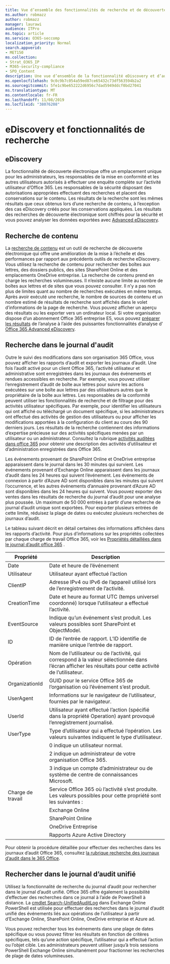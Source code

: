 ```yaml
---
title: Vue d’ensemble des fonctionnalités de recherche et de découverte Office 365
ms.author: robmazz
author: robmazz
manager: laurawi
audience: ITPro
ms.topic: article
ms.service: O365-seccomp
localization_priority: Normal
search.appverid:
- MET150
ms.collection:
- Strat_O365_IP
- M365-security-compliance
- SPO_Content
description: Une vue d’ensemble de la fonctionnalité eDiscovery et d’autres fonctionnalités de recherche dans Office 365 pour l’utilisation et la transparence de l’audit.
ms.openlocfilehash: 9c0c9b7c054a59ed87ce65432c73df563594b2a2
ms.sourcegitcommit: 5fe1c9be652222d6956c7dad5949ddcf0bd27041
ms.translationtype: MT
ms.contentlocale: fr-FR
ms.lasthandoff: 11/08/2019
ms.locfileid: "38076208"
---
```

# <a name="ediscovery-and-search-features"></a>eDiscovery et fonctionnalités de recherche 

## <a name="ediscovery"></a>eDiscovery

La fonctionnalité de découverte électronique offre un emplacement unique pour les administrateurs, les responsables de la mise en conformité et les autres utilisateurs autorisés à effectuer une enquête complète sur l’activité utilisateur d’Office 365. Les responsables de la sécurité disposant des autorisations appropriées effectuent des recherches et placent des conservations sur le contenu. Les résultats de la recherche sont les mêmes résultats que ceux obtenus lors d’une recherche de contenu, à l’exception des cas eDiscovery créés pour les conservations appliquées. Les résultats des recherches de découverte électronique sont chiffrés pour la sécurité et vous pouvez analyser les données exportées avec [Advanced eDiscovery](https://support.office.com/article/office-365-advanced-ediscovery-fd53438a-a760-45f6-9df4-861b50161ae4).

## <a name="content-search"></a>Recherche de contenu

La [recherche de contenu](https://support.office.com/article/Run-a-Content-Search-in-the-Office-365-Security-Compliance-Center-61852fd9-fe8a-4880-a339-cb19ed3bff4a) est un outil de recherche de découverte électronique qui offre une amélioration de la mise à l’échelle et des performances par rapport aux précédents outils de recherche eDiscovery. Vous utilisez la recherche de contenu pour rechercher des boîtes aux lettres, des dossiers publics, des sites SharePoint Online et des emplacements OneDrive entreprise. La recherche de contenu prend en charge les recherches volumineuses. Il n’existe aucune limite au nombre de boîtes aux lettres et de sites que vous pouvez consulter. Il n’y a pas non plus de limites quant au nombre de recherches exécutées en même temps. Après avoir exécuté une recherche, le nombre de sources de contenu et un nombre estimé de résultats de recherche sont affichés dans le volet d’informations de la page de recherche. Vous pouvez afficher un aperçu des résultats ou les exporter vers un ordinateur local. Si votre organisation dispose d’un abonnement Office 365 entreprise E5, vous pouvez [préparer les résultats](https://support.office.com/article/Run-a-Content-Search-in-the-Office-365-Security-Compliance-Center-61852fd9-fe8a-4880-a339-cb19ed3bff4a#prepare) de l’analyse à l’aide des puissantes fonctionnalités d’analyse d' [Office 365 Advanced eDiscovery](https://go.microsoft.com/fwlink/p/?LinkID=620116).

## <a name="audit-log-search"></a>Recherche dans le journal d'audit

Outre le suivi des modifications dans son organisation 365 Office, vous pouvez afficher les rapports d’audit et exporter les journaux d’audit. Une fois l’audit activé pour un client Office 365, l’activité utilisateur et administrative sont enregistrées dans les journaux des événements et rendues accessibles en recherche. Par exemple, vous pouvez utiliser l’enregistrement d’audit de boîte aux lettres pour suivre les actions exécutées sur une boîte aux lettres par des utilisateurs autres que le propriétaire de la boîte aux lettres. Les responsables de la conformité peuvent utiliser les fonctionnalités de recherche et de filtrage pour des activités utilisateur spécifiques. Par exemple, pour identifier les utilisateurs qui ont affiché ou téléchargé un document spécifique, si les administrateurs ont effectué des activités de gestion des utilisateurs ou pour afficher les modifications apportées à la configuration du client au cours des 90 derniers jours. Les résultats de la recherche contiennent des informations d’expertise précieuse sur des activités spécifiques menées par un utilisateur ou un administrateur. Consultez la rubrique [activités auditées dans office 365](https://support.office.com/article/Search-the-audit-log-in-the-Office-365-Security-Compliance-Center-0d4d0f35-390b-4518-800e-0c7ec95e946c#auditlogevents) pour obtenir une description des activités d’utilisateur et d’administration enregistrées dans Office 365.

Les événements provenant de SharePoint Online et OneDrive entreprise apparaissent dans le journal dans les 30 minutes qui survient. Les événements provenant d’Exchange Online apparaissent dans les journaux d’audit dans les 24 heures qui suivent l’événement. Les événements de connexion à partir d’Azure AD sont disponibles dans les minutes qui suivent l’occurrence, et les autres événements d’annuaire provenant d’Azure AD sont disponibles dans les 24 heures qui suivent. Vous pouvez exporter des ventes dans les résultats de recherche du journal d’audit pour une analyse plus poussée. Un maximum de 50 000 entrées à partir d’une recherche de journal d’audit unique sont exportées. Pour exporter plusieurs entrées de cette limite, réduisez la plage de dates ou exécutez plusieurs recherches de journaux d’audit.

Le tableau suivant décrit en détail certaines des informations affichées dans les rapports d’activité. Pour plus d’informations sur les propriétés collectées par chaque charge de travail Office 365, voir les [Propriétés détaillées dans le journal d’audit office 365](https://support.office.com/article/detailed-properties-in-the-office-365-audit-log-ce004100-9e7f-443e-942b-9b04098fcfc3) .

| Propriété | Description |
|----------------|----------------------------------------------------------------------------------------------------------------------|
| Date | Date et heure de l’événement |
| Utilisateur | Utilisateur ayant effectué l’action |
| ClientIP | Adresse IPv4 ou IPv6 de l’appareil utilisé lors de l’enregistrement de l’activité. |
| CreationTime | Date et heure au format UTC (temps universel coordonné) lorsque l’utilisateur a effectué l’activité. |
| EventSource | Indique qu’un événement s’est produit. Les valeurs possibles sont SharePoint et ObjectModel. |
| ID | ID de l’entrée de rapport. L’ID identifie de manière unique l’entrée de rapport. |
| Opération | Nom de l’utilisateur ou de l’activité, qui correspond à la valeur sélectionnée dans l’écran afficher les résultats pour cette activité de l’utilisateur. |
| OrganizationId | GUID pour le service Office 365 de l’organisation où l’événement s’est produit. |
| UserAgent | Informations sur le navigateur de l’utilisateur, fournies par le navigateur. |
| UserId | Utilisateur ayant effectué l’action (spécifié dans la propriété Operation) ayant provoqué l’enregistrement journalisé. |
| UserType | Type d’utilisateur qui a effectué l’opération. Les valeurs suivantes indiquent le type d’utilisateur. |
|  | 0 indique un utilisateur normal. |
|  | 2 indique un administrateur de votre organisation Office 365. |
|  | 3 indique un compte d’administrateur ou de système de centre de connaissances Microsoft. |
| Charge de travail | Service Office 365 où l’activité s’est produite. Les valeurs possibles pour cette propriété sont les suivantes : |
|  | Exchange Online |
|  | SharePoint Online |
|  | OneDrive Entreprise |
|  | Rapports Azure Active Directory |

Pour obtenir la procédure détaillée pour effectuer des recherches dans les journaux d’audit Office 365, consultez [la rubrique recherche des journaux d’audit dans le 365 Office](https://support.office.com/article/Search-the-audit-log-in-the-Office-365-Security-Compliance-Center-0d4d0f35-390b-4518-800e-0c7ec95e946c).

## <a name="search-unified-audit-log"></a>Rechercher dans le journal d’audit unifié

Utilisez la fonctionnalité de recherche du journal d’audit pour rechercher dans le journal d’audit unifié. Office 365 offre également la possibilité d’effectuer des recherches dans ce journal à l’aide de PowerShell à distance. La [cmdlet Search-UnifiedAuditLog](https://docs.microsoft.com/powershell/module/exchange/policy-and-compliance-audit/Search-UnifiedAuditLog?view=exchange-ps) dans Exchange Online PowerShell est utilisée pour effectuer des recherches dans le journal d’audit unifié des événements liés aux opérations de l’utilisateur à partir d’Exchange Online, SharePoint Online, OneDrive entreprise et Azure ad. 

Vous pouvez rechercher tous les événements dans une plage de dates spécifique ou vous pouvez filtrer les résultats en fonction de critères spécifiques, tels qu’une action spécifique, l’utilisateur qui a effectué l’action ou l’objet cible. Les administrateurs peuvent utiliser jusqu’à trois sessions PowerShell Exchange Online simultanément pour fractionner les recherches de plage de dates volumineuses.